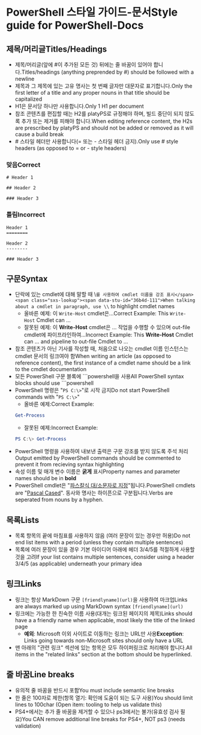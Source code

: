 # <a name="style-guide-for-powershell-docs"></a><span data-ttu-id="36b4d-101">PowerShell 스타일 가이드-문서</span><span class="sxs-lookup"><span data-stu-id="36b4d-101">Style guide for PowerShell-Docs</span></span>


## <a name="titlesheadings"></a><span data-ttu-id="36b4d-102">제목/머리글</span><span class="sxs-lookup"><span data-stu-id="36b4d-102">Titles/Headings</span></span>

* <span data-ttu-id="36b4d-103">제목/머리글(앞에 \#이 추가된 모든 것) 뒤에는 줄 바꿈이 있어야 합니다.</span><span class="sxs-lookup"><span data-stu-id="36b4d-103">Titles/headings (anything preprended by \#) should be followed with a newline</span></span>
* <span data-ttu-id="36b4d-104">제목과 그 제목에 있는 고유 명사는 첫 번째 글자만 대문자로 표기합니다.</span><span class="sxs-lookup"><span data-stu-id="36b4d-104">Only the first letter of a title and any proper nouns in that title should be capitalized</span></span>
* <span data-ttu-id="36b4d-105">H1은 문서당 하나만 사용합니다.</span><span class="sxs-lookup"><span data-stu-id="36b4d-105">Only 1 H1 per document</span></span>
* <span data-ttu-id="36b4d-106">참조 콘텐츠를 편집할 때는 H2를 platyPS로 규정해야 하며, 빌드 중단이 되지 않도록 추가 또는 제거를 피해야 합니다.</span><span class="sxs-lookup"><span data-stu-id="36b4d-106">When editing reference content, the H2s are prescribed by platyPS and should not be added or removed as it will cause a build break</span></span>
* <span data-ttu-id="36b4d-107">\# 스타일 헤더만 사용합니다(= 또는 \- 스타일 헤더 금지).</span><span class="sxs-lookup"><span data-stu-id="36b4d-107">Only use \# style headers (as opposed to = or \- style headers)</span></span>

### <a name="correct"></a><span data-ttu-id="36b4d-108">맞음</span><span class="sxs-lookup"><span data-stu-id="36b4d-108">Correct</span></span>

```
# Header 1

## Header 2

### Header 3

```

### <a name="incorrect"></a><span data-ttu-id="36b4d-109">틀림</span><span class="sxs-lookup"><span data-stu-id="36b4d-109">Incorrect</span></span>

```
Header 1
========

Header 2
--------

### Header 3
```

## <a name="syntax"></a><span data-ttu-id="36b4d-110">구문</span><span class="sxs-lookup"><span data-stu-id="36b4d-110">Syntax</span></span>

* <span data-ttu-id="36b4d-111">단락에 있는 cmdlet에 대해 말할 때 \\`를 사용하여 cmdlet 이름을 강조 표시</span><span class="sxs-lookup"><span data-stu-id="36b4d-111">When talking about a cmdlet in paragraph, use \\` to highlight cmdlet names</span></span>
  * <span data-ttu-id="36b4d-112">올바른 예제: 이 `Write-Host` cmdlet은...</span><span class="sxs-lookup"><span data-stu-id="36b4d-112">Correct Example: This `Write-Host` Cmdlet can ...</span></span>
  * <span data-ttu-id="36b4d-113">잘못된 예제: 이 **Write-Host** cmdlet은 ... 작업을 수행할 수 있으며 out-file cmdlet에 파이프라인하여...</span><span class="sxs-lookup"><span data-stu-id="36b4d-113">Incorrect Example: This **Write-Host** Cmdlet can ... and pipeline to out-file Cmdlet to ...</span></span>
* <span data-ttu-id="36b4d-114">참조 콘텐츠가 아닌 기사를 작성할 때, 처음으로 나오는 cmdlet 이름 인스턴스는 cmdlet 문서의 링크여야 함</span><span class="sxs-lookup"><span data-stu-id="36b4d-114">When writing an article (as opposed to reference content), the first instance of a cmdlet name should be a link to the cmdlet documentation</span></span>
* <span data-ttu-id="36b4d-115">모든 PowerShell 구문 블록에 &#96;&#96;&#96;powershell을 사용</span><span class="sxs-lookup"><span data-stu-id="36b4d-115">All PowerShell syntax blocks should use &#96;&#96;&#96;powershell</span></span>
* <span data-ttu-id="36b4d-116">PowerShell 명령은 "`PS C:\>`"로 시작 금지</span><span class="sxs-lookup"><span data-stu-id="36b4d-116">Do not start PowerShell commands with "`PS C:\>`"</span></span>
  * <span data-ttu-id="36b4d-117">올바른 예제:</span><span class="sxs-lookup"><span data-stu-id="36b4d-117">Correct Example:</span></span>
  ```powershell
  Get-Process
  ```
  * <span data-ttu-id="36b4d-118">잘못된 예제:</span><span class="sxs-lookup"><span data-stu-id="36b4d-118">Incorrect Example:</span></span>
  ```powershell
  PS C:\> Get-Process
  ```
* <span data-ttu-id="36b4d-119">PowerShell 명령을 사용하여 내보낸 출력은 구문 강조를 받지 않도록 주석 처리</span><span class="sxs-lookup"><span data-stu-id="36b4d-119">Output emitted by PowerShell commands should be commented to prevent it from recieving syntax highlighting</span></span>
* <span data-ttu-id="36b4d-120">속성 이름 및 매개 변수 이름은 **굵게** 표시</span><span class="sxs-lookup"><span data-stu-id="36b4d-120">Property names and parameter names should be in **bold**</span></span>
* <span data-ttu-id="36b4d-121">PowerShell cmdlet은 "[파스칼식 대/소문자로 지정](https://en.wikipedia.org/wiki/PascalCase)"됩니다.</span><span class="sxs-lookup"><span data-stu-id="36b4d-121">PowerShell cmdlets are "[Pascal Cased](https://en.wikipedia.org/wiki/PascalCase)".</span></span> <span data-ttu-id="36b4d-122">동사와 명사는 하이픈으로 구분됩니다.</span><span class="sxs-lookup"><span data-stu-id="36b4d-122">Verbs are seperated from nouns by a hyphen.</span></span>

## <a name="lists"></a><span data-ttu-id="36b4d-123">목록</span><span class="sxs-lookup"><span data-stu-id="36b4d-123">Lists</span></span>

* <span data-ttu-id="36b4d-124">목록 항목의 끝에 마침표를 사용하지 않음 (여러 문장이 있는 경우만 허용)</span><span class="sxs-lookup"><span data-stu-id="36b4d-124">Do not end list items with a period (unless they contain multiple sentences)</span></span>
* <span data-ttu-id="36b4d-125">목록에 여러 문장이 있을 경우 기본 아이디어 아래에 헤더 3/4/5를 적절하게 사용할 것을 고려</span><span class="sxs-lookup"><span data-stu-id="36b4d-125">If your list contains multiple sentences, consider using a header 3/4/5 (as applicable) underneath your primary idea</span></span>

## <a name="links"></a><span data-ttu-id="36b4d-126">링크</span><span class="sxs-lookup"><span data-stu-id="36b4d-126">Links</span></span>

* <span data-ttu-id="36b4d-127">링크는 항상 MarkDown 구문 `[friendlyname](url)`을 사용하여 마크업</span><span class="sxs-lookup"><span data-stu-id="36b4d-127">Links are always marked up using MarkDown syntax `[friendlyname](url)`</span></span>
* <span data-ttu-id="36b4d-128">링크에는 가능한 한 친숙한 이름 사용(대개는 링크된 페이지의 제목)</span><span class="sxs-lookup"><span data-stu-id="36b4d-128">Links should have a a friendly name when applicable, most likely the title of the linked page</span></span>
  * <span data-ttu-id="36b4d-129">**예외**: Microsoft 이외 사이트로 이동하는 링크는 URL만 사용</span><span class="sxs-lookup"><span data-stu-id="36b4d-129">**Exception**: Links going towards non-Microsoft sites should only have a URL</span></span>
* <span data-ttu-id="36b4d-130">맨 아래의 "관련 링크" 섹션에 있는 항목은 모두 하이퍼링크로 처리해야 합니다.</span><span class="sxs-lookup"><span data-stu-id="36b4d-130">All items in the "related links" section at the bottom should be hyperlinked.</span></span> 

## <a name="line-breaks"></a><span data-ttu-id="36b4d-131">줄 바꿈</span><span class="sxs-lookup"><span data-stu-id="36b4d-131">Line breaks</span></span>

* <span data-ttu-id="36b4d-132">유의적 줄 바꿈을 반드시 포함</span><span class="sxs-lookup"><span data-stu-id="36b4d-132">You must include semantic line breaks</span></span>
* <span data-ttu-id="36b4d-133">한 줄은 100자로 제한(항목 열기: 확인에 도움이 되는 도구 사용)</span><span class="sxs-lookup"><span data-stu-id="36b4d-133">You should limit lines to 100char (Open item: tooling to help us validate this)</span></span>
* <span data-ttu-id="36b4d-134">PS4+에서는 추가 줄 바꿈을 제거할 수 있으나 ps3에서는 불가(유효성 검사 필요)</span><span class="sxs-lookup"><span data-stu-id="36b4d-134">You CAN remove additional line breaks for PS4+, NOT ps3 (needs validation)</span></span>
